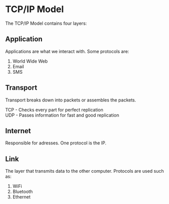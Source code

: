 # TCP/IP Model

The TCP/IP Model contains four layers:

## Application

Applications are what we interact with.
Some protocols are:

1. World Wide Web
2. Email
3. SMS

## Transport

Transport breaks down into packets or assembles the packets.

TCP - Checks every part for perfect replication\
UDP - Passes information for fast and good replication

## Internet

Responsible for adresses. One protocol is the IP.

## Link

The layer that transmits data to the other computer.
Protocols are used such as:

1. WiFi
2. Bluetooth
3. Ethernet
